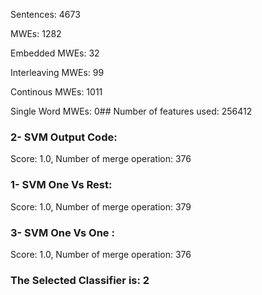 Sentences: 4673

MWEs: 1282

Embedded MWEs: 32

Interleaving MWEs: 99

Continous MWEs: 1011

Single Word MWEs: 0## Number of features used: 256412

### 2- SVM Output Code: 
Score: 1.0, Number of merge operation: 376
### 1- SVM One Vs Rest: 
Score: 1.0, Number of merge operation: 379
### 3- SVM One Vs One : 
Score: 1.0, Number of merge operation: 376
### The Selected Classifier is: 2
